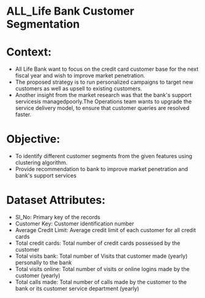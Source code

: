 # ALL_Life Bank Customer Segmentation

# Context:

* All Life Bank want to focus on the credit card customer base for the next fiscal year and wish to improve market penetration.
* The proposed strategy is to run personalized campaigns to target new customers as well as upsell to existing customers. 
* Another insight from the market research was that the bank's support servicesis managedpoorly.The Operations team wants to upgrade the service delivery model, to ensure that customer queries are resolved faster.

# Objective:

* To identify different customer segments from the given features  using clustering algorithm. 
* Provide recommendation to bank to improve market penetration and bank's support services

# Dataset Attributes:

* Sl_No: Primary key of the records
* Customer Key: Customer identification number
* Average Credit Limit: Average credit limit of each   customer for all credit cards
* Total credit cards: Total number of credit cards possessed by the customer
* Total visits bank: Total number of Visits that customer made (yearly) personally to the bank
* Total visits online: Total number of visits or online logins made by the customer (yearly)
* Total calls made: Total number of calls made by the customer to the bank or its customer service department (yearly)
